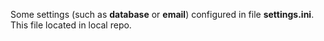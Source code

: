 Some settings (such as **database** or **email**) configured in file **settings.ini**. This file located in local repo. 
